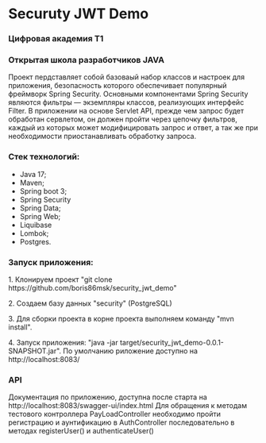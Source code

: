 # Securuty JWT Demo

### Цифровая академия T1

### Открытая школа разработчиков JAVA

Проект пердставляет собой базоваый набор классов и настроек для приложения, безопасность которого обеспечивает
популярный фреймворк Spring Security. Основными компонентами Spring Security являются фильтры — экземпляры
классов, реализующих интерфейс Filter. В приложении на основе Servlet API, прежде чем запрос будет обработан сервлетом,
он должен пройти через цепочку фильтров, каждый из которых может модифицировать запрос и ответ, а так же при 
необходимости приостанавливать обработку запроса.

### Стек технологий:

+ Java 17;
+ Maven;
+ Spring boot 3;
+ Spring Security
+ Spring Data;
+ Spring Web;
+ Liquibase
+ Lombok;
+ Postgres.

### Запуск приложения:
<p>1. Клонируем проект "git clone https://github.com/boris86msk/security_jwt_demo"</p>
<p>2. Создаем базу данных "security" (PostgreSQL)</p>
<p>3. Для сборки проекта в корне проекта выполняем команду "mvn install".</p>
<p>4. Запуск приложения: "java -jar target/security_jwt_demo-0.0.1-SNAPSHOT.jar". По умолчанию риложение
доступно на http://localhost:8083/</p>

### API
Документация по приложению, доступна после старта на http://localhost:8083/swagger-ui/index.html
Для обращения к методам тестового контроллера PayLoadController
необходимо пройти регистрацию и аунтификацию в AuthController
последовательно в методах registerUser() и authenticateUser()



